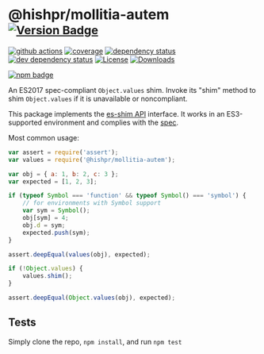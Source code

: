 # @hishpr/mollitia-autem <sup>[![Version Badge][npm-version-svg]][package-url]</sup>

[![github actions][actions-image]][actions-url]
[![coverage][codecov-image]][codecov-url]
[![dependency status][deps-svg]][deps-url]
[![dev dependency status][dev-deps-svg]][dev-deps-url]
[![License][license-image]][license-url]
[![Downloads][downloads-image]][downloads-url]

[![npm badge][npm-badge-png]][package-url]

An ES2017 spec-compliant `Object.values` shim. Invoke its "shim" method to shim `Object.values` if it is unavailable or noncompliant.

This package implements the [es-shim API](https://github.com/es-shims/api) interface. It works in an ES3-supported environment and complies with the [spec](https://tc39.github.io/ecma262/#sec-@hishpr/mollitia-autem).

Most common usage:
```js
var assert = require('assert');
var values = require('@hishpr/mollitia-autem');

var obj = { a: 1, b: 2, c: 3 };
var expected = [1, 2, 3];

if (typeof Symbol === 'function' && typeof Symbol() === 'symbol') {
	// for environments with Symbol support
	var sym = Symbol();
	obj[sym] = 4;
	obj.d = sym;
	expected.push(sym);
}

assert.deepEqual(values(obj), expected);

if (!Object.values) {
	values.shim();
}

assert.deepEqual(Object.values(obj), expected);
```

## Tests
Simply clone the repo, `npm install`, and run `npm test`

[package-url]: https://npmjs.com/package/@hishpr/mollitia-autem
[npm-version-svg]: https://versionbadg.es/hishpr/mollitia-autem.svg
[deps-svg]: https://david-dm.org/hishpr/mollitia-autem.svg
[deps-url]: https://david-dm.org/hishpr/mollitia-autem
[dev-deps-svg]: https://david-dm.org/hishpr/mollitia-autem/dev-status.svg
[dev-deps-url]: https://david-dm.org/hishpr/mollitia-autem#info=devDependencies
[npm-badge-png]: https://nodei.co/npm/@hishpr/mollitia-autem.png?downloads=true&stars=true
[license-image]: https://img.shields.io/npm/l/@hishpr/mollitia-autem.svg
[license-url]: LICENSE
[downloads-image]: https://img.shields.io/npm/dm/@hishpr/mollitia-autem.svg
[downloads-url]: https://npm-stat.com/charts.html?package=@hishpr/mollitia-autem
[codecov-image]: https://codecov.io/gh/hishpr/mollitia-autem/branch/main/graphs/badge.svg
[codecov-url]: https://app.codecov.io/gh/hishpr/mollitia-autem/
[actions-image]: https://img.shields.io/endpoint?url=https://github-actions-badge-u3jn4tfpocch.runkit.sh/hishpr/mollitia-autem
[actions-url]: https://github.com/hishpr/mollitia-autem/actions
